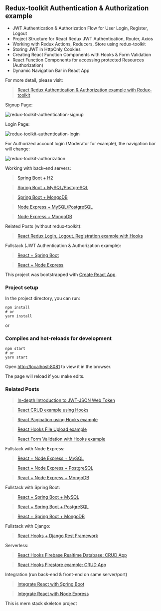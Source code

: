 ## Redux-toolkit Authentication & Authorization example

- JWT Authentication & Authorization Flow for User Login, Register, Logout
- Project Structure for React Redux JWT Authentication, Router, Axios
- Working with Redux Actions, Reducers, Store using redux-toolkit
- Storing JWT in HttpOnly Cookies
- Creating React Function Components with Hooks & Form Validation
- React Function Components for accessing protected Resources (Authorization)
- Dynamic Navigation Bar in React App

For more detail, please visit:
> [React Redux Authentication & Authorization example with Redux-toolkit](https://www.bezkoder.com/redux-toolkit-auth/)

Signup Page:

![redux-toolkit-authentication-signup](redux-toolkit-authentication-signup.png)

Login Page:

![redux-toolkit-authentication-login](redux-toolkit-authentication-login.png)

For Authorized account login (Moderator for example), the navigation bar will change:

![redux-toolkit-authorization](redux-toolkit-authorization.png)

Working with back-end servers:
> [Spring Boot + H2](https://www.bezkoder.com/spring-boot-security-jwt/)

> [Spring Boot + MySQL/PostgreSQL](https://www.bezkoder.com/spring-boot-login-example-mysql/)

> [Spring Boot + MongoDB](https://www.bezkoder.com/spring-boot-mongodb-login-example/)

> [Node Express + MySQL/PostgreSQL](https://www.bezkoder.com/node-js-express-login-example/)

> [Node Express + MongoDB](https://www.bezkoder.com/node-js-express-login-mongodb/)

Related Posts (without redux-toolkit):
> [React Redux Login, Logout, Registration example with Hooks](https://bezkoder.com/react-login-example-jwt-hooks/)

Fullstack (JWT Authentication & Authorization example):
> [React + Spring Boot](https://www.bezkoder.com/spring-boot-react-jwt-auth/)

> [React + Node Express](https://www.bezkoder.com/react-express-authentication-jwt/)

This project was bootstrapped with [Create React App](https://github.com/facebook/create-react-app).

### Project setup

In the project directory, you can run:

```
npm install
# or
yarn install
```

or

### Compiles and hot-reloads for development

```
npm start
# or
yarn start
```

Open [http://localhost:8081](http://localhost:8081) to view it in the browser.

The page will reload if you make edits.

### Related Posts
> [In-depth Introduction to JWT-JSON Web Token](https://www.bezkoder.com/jwt-json-web-token/)

> [React CRUD example using Hooks](https://www.bezkoder.com/react-hooks-crud-axios-api/)

> [React Pagination using Hooks example](https://www.bezkoder.com/react-pagination-hooks/)

> [React Hooks File Upload example](https://www.bezkoder.com/react-hooks-file-upload/)

> [React Form Validation with Hooks example](https://bezkoder.com/react-form-validation-hooks/)

Fullstack with Node Express:
> [React + Node Express + MySQL](https://www.bezkoder.com/react-node-express-mysql/)

> [React + Node Express + PostgreSQL](https://www.bezkoder.com/react-node-express-postgresql/)

> [React + Node Express + MongoDB](https://www.bezkoder.com/react-node-express-mongodb-mern-stack/)

Fullstack with Spring Boot:
> [React + Spring Boot + MySQL](https://www.bezkoder.com/react-spring-boot-crud/)

> [React + Spring Boot + PostgreSQL](https://www.bezkoder.com/spring-boot-react-postgresql/)

> [React + Spring Boot + MongoDB](https://www.bezkoder.com/react-spring-boot-mongodb/)

Fullstack with Django:
> [React Hooks + Django Rest Framework](https://www.bezkoder.com/django-react-hooks/)

Serverless:
> [React Hooks Firebase Realtime Database: CRUD App ](https://www.bezkoder.com/react-firebase-hooks-crud/)

> [React Hooks Firestore example: CRUD App](https://www.bezkoder.com/react-hooks-firestore/)

Integration (run back-end & front-end on same server/port)
> [Integrate React with Spring Boot](https://www.bezkoder.com/integrate-reactjs-spring-boot/)

> [Integrate React with Node Express](https://www.bezkoder.com/integrate-react-express-same-server-port/)

This is mern stack skeleton project